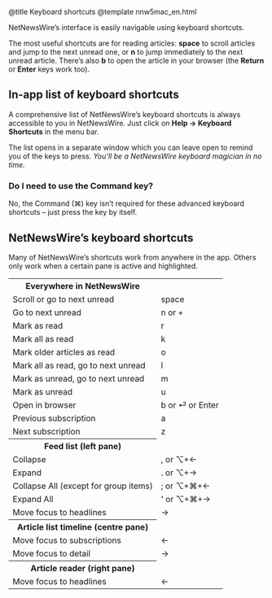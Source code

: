 @title Keyboard shortcuts
@template nnw5mac_en.html

NetNewsWire’s interface is easily navigable using keyboard shortcuts.

The most useful shortcuts are for reading articles: **space** to scroll articles and jump to the next unread one, or **n** to jump immediately to the next unread article. There’s also **b** to open the article in your browser (the **Return** or **Enter** keys work too).


In-app list of keyboard shortcuts
---------------------------------

A comprehensive list of NetNewsWire’s keyboard shortcuts is always accessible to you in NetNewsWire. Just click on **Help → Keyboard Shortcuts** in the menu bar.

The list opens in a separate window which you can leave open to remind you of the keys to press. *You’ll be a NetNewsWire keyboard magician in no time.*


### Do I need to use the Command key?

No, the Command (⌘) key isn’t required for these advanced keyboard shortcuts – just press the key by itself. 


NetNewsWire’s keyboard shortcuts
--------------------------------

Many of NetNewsWire’s shortcuts work from anywhere in the app. Others only work when a certain pane is active and highlighted.

<!-- From in-app shortcut page -->
<table>
    <tr><th>Everywhere in NetNewsWire</th></tr>
       <tr><td>Scroll or go to next unread</td>             <td>space</td></tr>
       <tr><td>Go to next unread</td>                       <td>n or +</td></tr>
       <tr><td>Mark as read</td>                            <td>r</td></tr>
       <tr><td>Mark all as read</td>                        <td>k</td></tr>
       <tr><td>Mark older articles as read</td>             <td>o</td></tr>
       <tr><td>Mark all as read, go to next unread</td>     <td>l</td></tr>
       <tr><td>Mark as unread, go to next unread</td>       <td>m</td></tr>
       <tr><td>Mark as unread</td>                          <td>u</td></tr>
       <tr><td>Open in browser</td>                         <td>b or &#9166; or Enter</td></tr>
       <tr><td>Previous subscription</td>                   <td>a</td></tr>
       <tr><td>Next subscription</td>                       <td>z</td></tr>
    <tr><th>Feed list (left pane)</th></tr>
       <tr><td>Collapse</td>                                <td>, or &#8997;+&larr;</td></tr>
       <tr><td>Expand</td>                                  <td>. or &#8997;+&rarr;</td></tr>
       <tr><td>Collapse All (except for group items)</td>   <td>; or &#8997;+&#8984;+&larr;</td></tr>
       <tr><td>Expand All</td>                              <td>' or &#8997;+&#8984;+&rarr;</td></tr>
       <tr><td>Move focus to headlines</td>                 <td>&rarr;</td></tr>
    <tr><th>Article list timeline (centre pane)</th></tr>
       <tr><td>Move focus to subscriptions</td>             <td>&larr;</td></tr>
	   <tr><td>Move focus to detail</td>                    <td>&rarr;</td></tr>
	<tr><th>Article reader (right pane)</th></tr>
	   <tr><td>Move focus to headlines</td>                 <td>&larr;</td></tr>
</table>